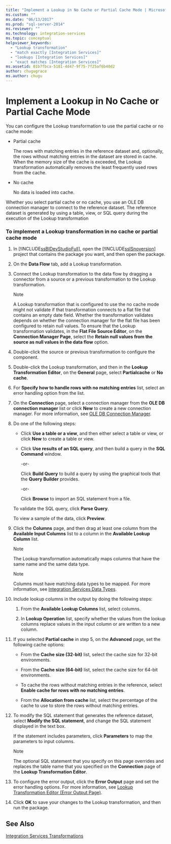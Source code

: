 ```yaml
---
title: "Implement a Lookup in No Cache or Partial Cache Mode | Microsoft Docs"
ms.custom: ""
ms.date: "06/13/2017"
ms.prod: "sql-server-2014"
ms.reviewer: ""
ms.technology: integration-services
ms.topic: conceptual
helpviewer_keywords: 
  - "Lookup transformation"
  - "match exactly [Integration Services]"
  - "lookups [Integration Services]"
  - "exact matches [Integration Services]"
ms.assetid: 01b7fbca-5181-4d47-9f75-7f25af6b40d2
author: chugugrace
ms.author: chugu
---
```

# Implement a Lookup in No Cache or Partial Cache Mode
  You can configure the Lookup transformation to use the partial cache or no cache mode:  
  
-   Partial cache  
  
     The rows with matching entries in the reference dataset and, optionally, the rows without matching entries in the dataset are stored in cache. When the memory size of the cache is exceeded, the Lookup transformation automatically removes the least frequently used rows from the cache.  
  
-   No cache  
  
     No data is loaded into cache.  
  
 Whether you select partial cache or no cache, you use an OLE DB connection manager to connect to the reference dataset. The reference dataset is generated by using a table, view, or SQL query during the execution of the Lookup transformation  
  
### To implement a Lookup transformation in no cache or partial cache mode  
  
1.  In [!INCLUDE[ssBIDevStudioFull](../../../includes/ssbidevstudiofull-md.md)], open the [!INCLUDE[ssISnoversion](../../../includes/ssisnoversion-md.md)] project that contains the package you want, and then open the package.  
  
2.  On the **Data Flow** tab, add a Lookup transformation.  
  
3.  Connect the Lookup transformation to the data flow by dragging a connector from a source or a previous transformation to the Lookup transformation.  
  
    > [!NOTE]  
    >  A Lookup transformation that is configured to use the no cache mode might not validate if that transformation connects to a flat file that contains an empty date field. Whether the transformation validates depends on whether the connection manager for the flat file has been configured to retain null values. To ensure that the Lookup transformation validates, in the **Flat File Source Editor**, on the **Connection Manager Page**, select the **Retain null values from the source as null values in the data flow** option.  
  
4.  Double-click the source or previous transformation to configure the component.  
  
5.  Double-click the Lookup transformation, and then in the **Lookup Transformation Editor**, on the **General** page, select **Partialcache** or **No cache**.  
  
6.  For **Specify how to handle rows with no matching entries** list, select an error handling option from the list.  
  
7.  On the **Connection** page, select a connection manager from the **OLE DB connection manager** list or click **New** to create a new connection manager. For more information, see [OLE DB Connection Manager](../../connection-manager/ole-db-connection-manager.md).  
  
8.  Do one of the following steps:  
  
    -   Click **Use a table or a view**, and then either select a table or view, or click **New** to create a table or view.  
  
    -   Click **Use results of an SQL query**, and then build a query in the **SQL Command** window.  
  
         -or-  
  
         Click **Build Query** to build a query by using the graphical tools that the **Query Builder** provides.  
  
         -or-  
  
         Click **Browse** to import an SQL statement from a file.  
  
     To validate the SQL query, click **Parse Query**.  
  
     To view a sample of the data, click **Preview**.  
  
9. Click the **Columns** page, and then drag at least one column from the **Available Input Columns** list to a column in the **Available Lookup Column** list.  
  
    > [!NOTE]  
    >  The Lookup transformation automatically maps columns that have the same name and the same data type.  
  
    > [!NOTE]  
    >  Columns must have matching data types to be mapped. For more information, see [Integration Services Data Types](../integration-services-data-types.md).  
  
10. Include lookup columns in the output by doing the following steps:  
  
    1.  From the **Available Lookup Columns** list, select columns.  
  
    2.  In **Lookup Operation** list, specify whether the values from the lookup columns replace values in the input column or are written to a new column.  
  
11. If you selected **Partial cache** in step 5, on the **Advanced** page, set the following cache options:  
  
    -   From the **Cache size (32-bit)** list, select the cache size for 32-bit environments.  
  
    -   From the **Cache size (64-bit)** list, select the cache size for 64-bit environments.  
  
    -   To cache the rows without matching entries in the reference, select **Enable cache for rows with no matching entries**.  
  
    -   From the **Allocation from cache** list, select the percentage of the cache to use to store the rows without matching entries.  
  
12. To modify the SQL statement that generates the reference dataset, select **Modify the SQL statement**, and change the SQL statement displayed in the text box.  
  
     If the statement includes parameters, click **Parameters** to map the parameters to input columns.  
  
    > [!NOTE]  
    >  The optional SQL statement that you specify on this page overrides and replaces the table name that you specified on the **Connection** page of the **Lookup Transformation Editor**.  
  
13. To configure the error output, click the **Error Output** page and set the error handling options. For more information, see [Lookup Transformation Editor &#40;Error Output Page&#41;](../../lookup-transformation-editor-error-output-page.md).  
  
14. Click **OK** to save your changes to the Lookup transformation, and then run the package.  
  
## See Also  
 [Integration Services Transformations](integration-services-transformations.md)  
  
  
